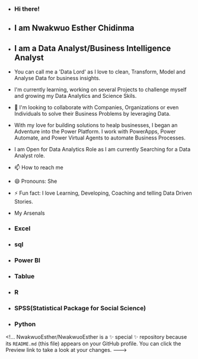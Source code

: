 - ### Hi there!
  
- ## I am Nwakwuo Esther Chidinma

- ## I am a Data Analyst/Business Intelligence Analyst

- You can call me a 'Data Lord' as I love to clean, Transform, Model and Analyse Data for business insights.
- I'm currently learning, working on several Projects to challenge myself and growing my Data Analytics and Science Skils.
- 💞 I'm looking to collaborate with Companies, Organizations or even Individuals to solve their Business Problems by leveraging Data.
- With my love for building solutions to healp businesses, I began an Adventure into the Power Platform. I work with PowerApps, Power Automate, and Power Virtual Agents to automate Business Processes.
- I am Open for Data Analytics Role as I am currently Searching for a Data Analyst role.
- 📫 How to reach me 
- 😄 Pronouns: She
- ⚡ Fun fact: I love Learning, Developing, Coaching and telling Data Driven Stories.

- My Arsenals

- ### Excel
- ### sql
- ### Power BI
- ### Tablue
- ### R
- ### SPSS(Statistical Package for Social Science)
- ### Python
<!...
NwakwuoEsther/NwakwuoEsther is a ✨ special ✨ repository because its `README.md` (this file) appears on your GitHub profile.
You can click the Preview link to take a look at your changes.
--->

